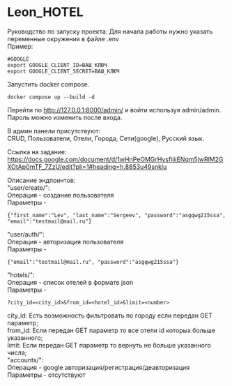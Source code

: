 # Leon_HOTEL
Руководство по запуску проекта:
Для начала работы нужно указать переменные окружения в файле .env  
Пример:
```
#GOOGLE
export GOOGLE_CLIENT_ID=ВАШ_КЛЮЧ
export GOOGLE_CLIENT_SECRET=ВАШ_КЛЮЧ
```
Запустить docker compose.
```
docker compose up --build -d
```
Перейти по http://127.0.0.1:8000/admin/ и войти используя admin/admin.  
Пароль можно изменить после входа.  

В админ панели присутствуют:  
CRUD, Пользователи, Отели, Города, Сети(google), Русский язык.

Ссылка на задание:  
https://docs.google.com/document/d/1wHnPeOMGrHysfiiiiENqm5jwRlM2GXOtAp0mTF_7ZzU/edit?pli=1#heading=h.8853u49snklu

Описание эндпоинтов:  
"user/create/":   
Операция - создание пользователя   
Параметры - 
```
{"first_name":"Lev", "last_name":"Sergeev", "password":"asgqwg215ssa", "email":"testmail@mail.ru"}
```   
"user/auth/":  
Операция - авторизация пользователя  
Параметры -  
```
{"email":"testmail@mail.ru", "password":"asgqwg215ssa"}  
```  
"hotels/":  
Операция - список отелей в формате json  
Параметры - 
```  
?city_id=<city_id>&from_id=<hotel_id>&limit=<number>
```  
city_id: Есть возможность фильтровать по городу если передан GET параметр;  
from_id: Если передан GET параметр то все отели id которых больше указанного;  
limit: Если передан GET параметр то вернуть не больше указанного числа;    
"accounts/":  
Операция - google авторизация/регистрация/деавторизация  
Параметры - отсутствуют  